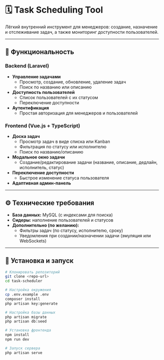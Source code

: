 # 🗓 Task Scheduling Tool

Лёгкий внутренний инструмент для менеджеров: создание, назначение и отслеживание задач, а также мониторинг доступности пользователей.

---

## 🚀 Функциональность

### Backend (Laravel)
- **Управление задачами**
  - Просмотр, создание, обновление, удаление задач  
  - Поиск по названию или описанию  
- **Доступность пользователей**
  - Список пользователей с их статусом  
  - Переключение доступности  
- **Аутентификация**
  - Простая авторизация для менеджеров и пользователей  

### Frontend (Vue.js + TypeScript)
- **Доска задач**
  - Просмотр задач в виде списка или Kanban  
  - Фильтрация по статусу или исполнителю  
  - Поиск по названию/описанию  
- **Модальное окно задачи**
  - Создание/редактирование задачи (название, описание, дедлайн, исполнитель, статус)  
- **Переключение доступности**
  - Быстрое изменение статуса пользователя  
- **Адаптивная админ-панель**

---

## ⚙️ Технические требования

- **База данных:** MySQL (с индексами для поиска)
- **Сидеры:** наполнение пользователей и статусов
- **Дополнительно (по желанию):**
  - Фильтры задач (по статусу, исполнителю, сроку)
  - Уведомления при создании/назначении задачи (эмуляция или WebSockets)

---

## 🧩 Установка и запуск

```bash
# Клонировать репозиторий
git clone <repo-url>
cd task-scheduler

# Настройка окружения
cp .env.example .env
composer install
php artisan key:generate

# Настройка базы данных
php artisan migrate
php artisan db:seed

# Установка фронтенда
npm install
npm run dev

# Запуск сервера
php artisan serve
